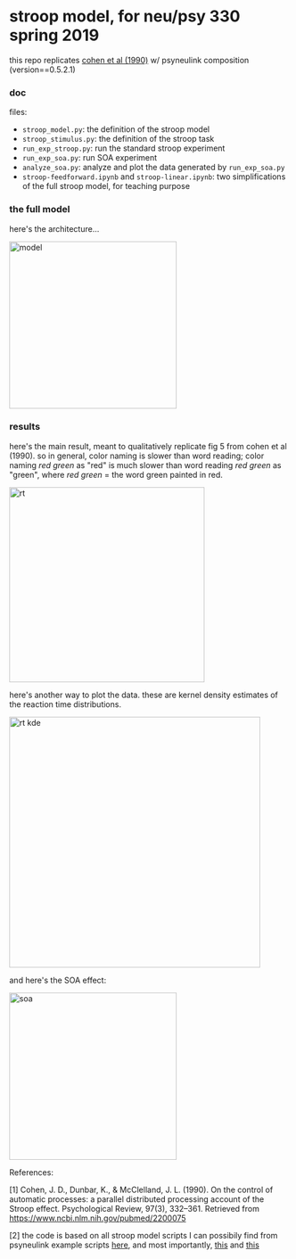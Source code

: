 # stroop model, for neu/psy 330 spring 2019 

this repo replicates 
<a href="https://www.ncbi.nlm.nih.gov/pubmed/2200075">cohen et al (1990)</a>
w/ psyneulink composition (version==0.5.2.1)

### doc 

files: 
- `stroop_model.py`: the definition of the stroop model
- `stroop_stimulus.py`: the definition of the stroop task
- `run_exp_stroop.py`: run the standard stroop experiment
- `run_exp_soa.py`: run SOA experiment
- `analyze_soa.py`: analyze and plot the data generated by `run_exp_soa.py`
- `stroop-feedforward.ipynb` and `stroop-linear.ipynb`: two simplifications of the full stroop model, for teaching purpose


### the full model

here's the architecture... 

<img src="https://github.com/qihongl/stroop-pnlcomp/blob/master/imgs/STROOP-model.png" alt="model" height=300px>

### results

here's the main result, meant to qualitatively replicate fig 5 from cohen et al (1990). so in general, color naming is slower than word reading; color naming *red green* as "red" is much slower than word reading *red green* as "green", where *red green* = the word green painted in red. 

<img src="https://github.com/qihongl/stroop-pnlcomp/blob/master/imgs/stroop_0.2.png" alt="rt" height=350px>


here's another way to plot the data. these are kernel density estimates of the reaction time distributions.  

<img src="https://github.com/qihongl/stroop-pnlcomp/blob/master/imgs/rt_kde.png" alt="rt kde" height=450px>


and here's the SOA effect:  

<img src="https://github.com/qihongl/stroop-pnlcomp/blob/master/imgs/soa.png" alt="soa" height=300px>



References: 

[1] Cohen, J. D., Dunbar, K., & McClelland, J. L. (1990). On the control of automatic processes: a parallel distributed processing account of the Stroop effect. Psychological Review, 97(3), 332–361. Retrieved from https://www.ncbi.nlm.nih.gov/pubmed/2200075

[2] the code is based on all stroop model scripts I can possibily find from psyneulink example scripts 
<a href="https://github.com/PrincetonUniversity/PsyNeuLink/tree/master/Scripts">here</a>, 
and most importantly,
<a href="https://github.com/PrincetonUniversity/PsyNeuLink/blob/master/Scripts/Examples/Stroop%20Basic.py">this</a> 
and 
<a href="https://github.com/PrincetonUniversity/PsyNeuLink/blob/master/Scripts/Laura%20Stroop.py">this</a>
